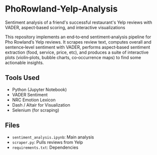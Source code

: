# PhoRowland-Yelp-Analysis
Sentiment analysis of a friend's successful restaurant's Yelp reviews with VADER, aspect‑based scoring, and interactive visualizations

This repository implements an end‐to‐end sentiment‐analysis pipeline for Pho Rowland’s Yelp reviews. 
It scrapes review text, computes overall and sentence‐level sentiment with VADER, performs aspect‐based
sentiment extraction (food, service, price, etc), and produces a suite of interactive plots
(violin‐plots, bubble charts, co‐occurrence maps) to find some actionable insights.

## Tools Used
- Python (Jupyter Notebook)
- VADER Sentiment
- NRC Emotion Lexicon
- Dash / Altair for Visualization
- Selenium (for scraping)

## Files
- `sentiment_analysis.ipynb`: Main analysis
- `scraper.py`: Pulls reviews from Yelp
- `requirements.txt`: Dependencies